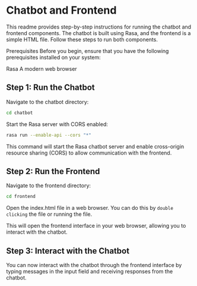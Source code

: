 # Chatbot and Frontend

This readme provides step-by-step instructions for running the chatbot and frontend components. The chatbot is built using Rasa, and the frontend is a simple HTML file. Follow these steps to run both components.

Prerequisites
Before you begin, ensure that you have the following prerequisites installed on your system:

Rasa
A modern web browser

## Step 1: Run the Chatbot

Navigate to the chatbot directory:

```bash
cd chatbot
```

Start the Rasa server with CORS enabled:

```bash
rasa run --enable-api --cors "*"
```

This command will start the Rasa chatbot server and enable cross-origin resource sharing (CORS) to allow communication with the frontend.

## Step 2: Run the Frontend

Navigate to the frontend directory:

```bash
cd frontend
```

Open the index.html file in a web browser. You can do this by `double clicking` the file or running the file.

This will open the frontend interface in your web browser, allowing you to interact with the chatbot.

## Step 3: Interact with the Chatbot

You can now interact with the chatbot through the frontend interface by typing messages in the input field and receiving responses from the chatbot.
